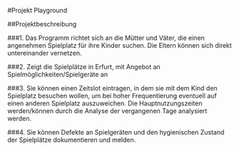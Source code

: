 #Projekt Playground

##Projektbeschreibung

###1. Das Programm richtet sich an die Mütter und Väter, die einen angenehmen Spielplatz für ihre Kinder suchen. Die Eltern können sich direkt untereinander vernetzen.

###2. Zeigt die Spielplätze in Erfurt, mit Angebot an Spielmöglichkeiten/Spielgeräte an

###3. Sie können einen Zeitslot eintragen, in dem sie mit dem Kind den Spielplatz besuchen wollen, um bei hoher Frequentierung eventuell auf einen anderen Spielplatz auszuweichen. Die Hauptnutzungszeiten werden/können durch die Analyse der vergangenen Tage analysiert werden.  

###4. Sie können Defekte an Spielgeräten und den hygienischen Zustand der Spielplätze dokumentieren und melden.
